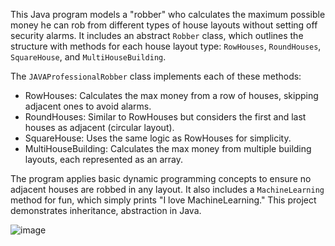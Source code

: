 This Java program models a "robber" who calculates the maximum possible money he can rob from different types of house layouts without setting off security alarms. 
It includes an abstract `Robber` class, which outlines the structure with methods for each house layout type: `RowHouses`, `RoundHouses`, `SquareHouse`, and `MultiHouseBuilding`. 

The `JAVAProfessionalRobber` class implements each of these methods:
- RowHouses: Calculates the max money from a row of houses, skipping adjacent ones to avoid alarms.
- RoundHouses: Similar to RowHouses but considers the first and last houses as adjacent (circular layout).
- SquareHouse: Uses the same logic as RowHouses for simplicity.
- MultiHouseBuilding: Calculates the max money from multiple building layouts, each represented as an array.

The program applies basic dynamic programming concepts to ensure no adjacent houses are robbed in any layout. It also includes a `MachineLearning` method for fun, which simply prints "I love MachineLearning." 
This project demonstrates inheritance, abstraction in Java.



![image](https://github.com/user-attachments/assets/0977d1d4-41c2-4275-9e34-bff95ea7ee96)
